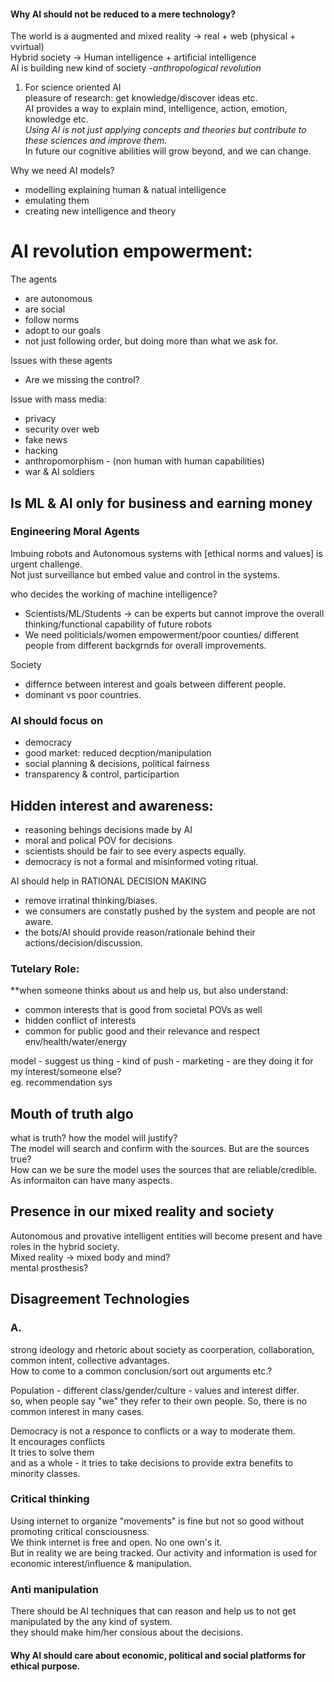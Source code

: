 #### Why AI should not be reduced to a mere technology?
The world is a augmented and mixed reality -> real + web (physical + vvirtual)  
Hybrid society -> Human intelligence + artificial intelligence  
AI is building new kind of society -*anthropological revolution*   

1. For science oriented AI   
pleasure of research: get knowledge/discover ideas etc.  
AI provides a way to explain mind, intelligence, action, emotion, knowledge etc.   
*Using AI is not just applying concepts and theories but contribute to these sciences and improve them.*   
In future our cognitive abilities will grow beyond, and we can change.    

Why we need AI models?   
- modelling explaining human & natual intelligence   
- emulating them   
- creating new intelligence and theory   

# AI revolution empowerment:
The agents    
- are autonomous
- are social
- follow norms
- adopt to our goals
- not just following order, but doing more than what we ask for.

Issues with these agents
- Are we missing the control?

Issue with mass media:
- privacy
- security over web
- fake news
- hacking
- anthropomorphism - (non human with human capabilities)
- war & AI soldiers

## Is ML & AI only for business and earning money

### Engineering Moral Agents   
Imbuing robots and Autonomous systems with [ethical norms and values] is urgent challenge.    
Not just surveillance but embed value and control in the systems.   

who decides the working of machine intelligence?   
- Scientists/ML/Students -> can be experts but cannot improve the overall thinking/functional capability of future robots   
- We need politicials/women empowerment/poor counties/ different people from different backgrnds for overall improvements.   

Society 
- differnce between interest and goals between different people. 
- dominant vs poor countries.

### AI should focus on
- democracy
- good market: reduced decption/manipulation
- social planning & decisions, political fairness
- transparency & control, participartion

## Hidden interest and awareness:
- reasoning behings decisions made by AI
- moral and polical POV for decisions
- scientists should be fair to see every aspects equally.
- democracy is not a formal and misinformed voting ritual.

AI should help in RATIONAL DECISION MAKING 
- remove irratinal thinking/biases.
- we consumers are constatly pushed by the system and people are not aware.
- the bots/AI should provide reason/rationale behind their actions/decision/discussion.

### Tutelary Role: 
**when someone thinks about us and help us, but also understand:
- common interests that is good from societal POVs as well
- hidden conflict of interests
- common for public good and their relevance and respect env/health/water/energy

model - suggest us thing - kind of push - marketing - are they doing it for my interest/someone else?   
eg. recommendation sys   

## Mouth of truth algo   
what is truth? how the model will justify?      
The model will search and confirm with the sources. But are the sources true?   
How can we be sure the model uses the sources that are reliable/credible. As informaiton can have many aspects.    

## Presence in our mixed reality and society   
Autonomous and provative intelligent entities will become present and have roles in the hybrid society.    
Mixed reality -> mixed body and mind?   
mental prosthesis?   

## Disagreement Technologies   
### A.    
strong ideology and rhetoric about society as coorperation, collaboration, common intent, collective advantages.   
How to come to a common conclusion/sort out arguments etc.?   

Population - different class/gender/culture - values and interest differ.   
so, when people say "we" they refer to their own people. So, there is no common interest in many cases.    
   
Democracy is not a responce to conflicts or a way to moderate them.    
It encourages conflicts   
It tries to solve them         
and as a whole - it tries to take decisions to provide extra benefits to minority classes.   

### Critical thinking    
Using internet to organize "movements" is fine but not so good without promoting critical consciousness.   
We think internet is free and open. No one own's it.    
But in reality we are being tracked. Our activity and information is used for economic interest/influence & manipulation.    
   
### Anti manipulation      
There should be AI techniques that can reason and help us to not get manipulated by the any kind of system.   
they should make him/her consious about the decisions.    



#### Why AI should care about economic, political and social platforms  for ethical purpose.
